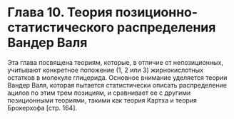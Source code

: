 # Глава 10. Теория позиционно-статистического распределения Вандер Валя

Эта глава посвящена теориям, которые, в отличие от непозиционных, учитывают конкретное положение (1, 2 или 3) жирнокислотных остатков в молекуле глицерида. Основное внимание уделяется теории Вандер Валя, которая пытается статистически описать распределение ацилов по этим трем позициям, и сравнивает ее с другими позиционными теориями, такими как теория Картха и теория Брокерхофа [стр. 164].
